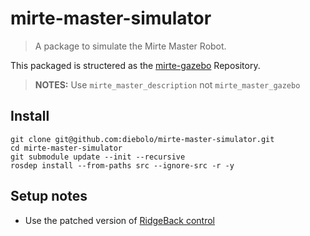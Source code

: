 # mirte-master-simulator
> A package to simulate the Mirte Master Robot.

This packaged is structered as the [mirte-gazebo](https://github.com/ArendJan/mirte-gazebo/tree/rsp) Repository.

> **NOTES:**
> Use `mirte_master_description` not `mirte_master_gazebo`


## Install
```
git clone git@github.com:diebolo/mirte-master-simulator.git
cd mirte-master-simulator
git submodule update --init --recursive
rosdep install --from-paths src --ignore-src -r -y
```

## Setup notes
 - Use the patched version of [RidgeBack control](https://github.com/ArendJan/ridgeback/tree/melodic-devel)